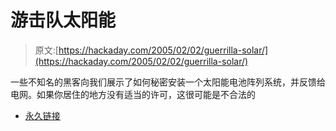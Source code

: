 # 游击队太阳能

> 原文:[https://hackaday.com/2005/02/02/guerrilla-solar/](https://hackaday.com/2005/02/02/guerrilla-solar/)

一些不知名的黑客向我们展示了如何秘密安装一个太阳能电池阵列系统，并反馈给电网。如果你居住的地方没有适当的许可，这很可能是不合法的

*   [永久链接](http://www.guerrilla.net/reference/power_systems/solar/guerrilla.pdf)